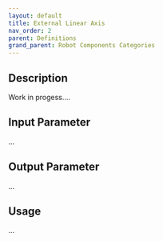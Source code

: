```yaml
---
layout: default
title: External Linear Axis
nav_order: 2
parent: Definitions
grand_parent: Robot Components Categories
---
```


## Description

Work in progess....

## Input Parameter

...

## Output Parameter

...

## Usage

...
